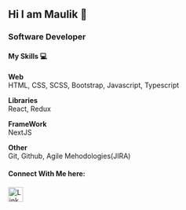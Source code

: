 ## Hi I am Maulik 👋

### Software Developer
 
#### My Skills 💻


 **Web**  
 HTML, CSS, SCSS, Bootstrap, Javascript, Typescript

 **Libraries**  
 React, Redux

 **FrameWork**  
 NextJS
 
**Other**  
 Git, Github, Agile Mehodologies(JIRA)

#### Connect With Me here:

<a href="https://www.linkedin.com/in/maulik-chavda-b0b07a170/">
  <img align="left" alt="Linkdein" height="30" width="30" src="https://cdn.jsdelivr.net/npm/simple-icons@v3/icons/linkedin.svg" />
</a>


<!--
**maulikchavda/maulikchavda** is a ✨ _special_ ✨ repository because its `README.md` (this file) appears on your GitHub profile.

Here are some ideas to get you started:

- 🔭 I’m currently working on ...
- 🌱 I’m currently learning ...
- 👯 I’m looking to collaborate on ...
- 🤔 I’m looking for help with ...
- 💬 Ask me about ...
- 📫 How to reach me: ...
- 😄 Pronouns: ...
- ⚡ Fun fact: ...
-->
